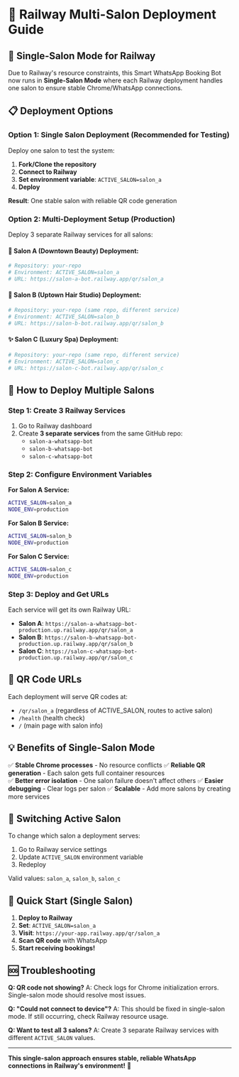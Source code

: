 # 🚀 Railway Multi-Salon Deployment Guide

## 🎯 Single-Salon Mode for Railway

Due to Railway's resource constraints, this Smart WhatsApp Booking Bot now runs in **Single-Salon Mode** where each Railway deployment handles one salon to ensure stable Chrome/WhatsApp connections.

## 📋 Deployment Options

### Option 1: Single Salon Deployment (Recommended for Testing)

Deploy one salon to test the system:

1. **Fork/Clone the repository**
2. **Connect to Railway**
3. **Set environment variable**: `ACTIVE_SALON=salon_a`
4. **Deploy**

**Result**: One stable salon with reliable QR code generation

### Option 2: Multi-Deployment Setup (Production)

Deploy 3 separate Railway services for all salons:

#### 🏪 Salon A (Downtown Beauty) Deployment:
```bash
# Repository: your-repo
# Environment: ACTIVE_SALON=salon_a
# URL: https://salon-a-bot.railway.app/qr/salon_a
```

#### 💇 Salon B (Uptown Hair Studio) Deployment:
```bash
# Repository: your-repo (same repo, different service)
# Environment: ACTIVE_SALON=salon_b  
# URL: https://salon-b-bot.railway.app/qr/salon_b
```

#### ✨ Salon C (Luxury Spa) Deployment:
```bash
# Repository: your-repo (same repo, different service)
# Environment: ACTIVE_SALON=salon_c
# URL: https://salon-c-bot.railway.app/qr/salon_c
```

## 🔧 How to Deploy Multiple Salons

### Step 1: Create 3 Railway Services

1. Go to Railway dashboard
2. Create **3 separate services** from the same GitHub repo:
   - `salon-a-whatsapp-bot`
   - `salon-b-whatsapp-bot` 
   - `salon-c-whatsapp-bot`

### Step 2: Configure Environment Variables

**For Salon A Service:**
```bash
ACTIVE_SALON=salon_a
NODE_ENV=production
```

**For Salon B Service:**
```bash
ACTIVE_SALON=salon_b
NODE_ENV=production
```

**For Salon C Service:**
```bash
ACTIVE_SALON=salon_c
NODE_ENV=production
```

### Step 3: Deploy and Get URLs

Each service will get its own Railway URL:
- **Salon A**: `https://salon-a-whatsapp-bot-production.up.railway.app/qr/salon_a`
- **Salon B**: `https://salon-b-whatsapp-bot-production.up.railway.app/qr/salon_b`
- **Salon C**: `https://salon-c-whatsapp-bot-production.up.railway.app/qr/salon_c`

## 📱 QR Code URLs

Each deployment will serve QR codes at:
- `/qr/salon_a` (regardless of ACTIVE_SALON, routes to active salon)
- `/health` (health check)
- `/` (main page with salon info)

## 💡 Benefits of Single-Salon Mode

✅ **Stable Chrome processes** - No resource conflicts
✅ **Reliable QR generation** - Each salon gets full container resources  
✅ **Better error isolation** - One salon failure doesn't affect others
✅ **Easier debugging** - Clear logs per salon
✅ **Scalable** - Add more salons by creating more services

## 🔄 Switching Active Salon

To change which salon a deployment serves:

1. Go to Railway service settings
2. Update `ACTIVE_SALON` environment variable
3. Redeploy

Valid values: `salon_a`, `salon_b`, `salon_c`

## 🎯 Quick Start (Single Salon)

1. **Deploy to Railway**
2. **Set**: `ACTIVE_SALON=salon_a`
3. **Visit**: `https://your-app.railway.app/qr/salon_a`
4. **Scan QR code** with WhatsApp
5. **Start receiving bookings!**

## 🆘 Troubleshooting

**Q: QR code not showing?**
A: Check logs for Chrome initialization errors. Single-salon mode should resolve most issues.

**Q: "Could not connect to device"?**
A: This should be fixed in single-salon mode. If still occurring, check Railway resource usage.

**Q: Want to test all 3 salons?**
A: Create 3 separate Railway services with different `ACTIVE_SALON` values.

---

**This single-salon approach ensures stable, reliable WhatsApp connections in Railway's environment!** 🎉 